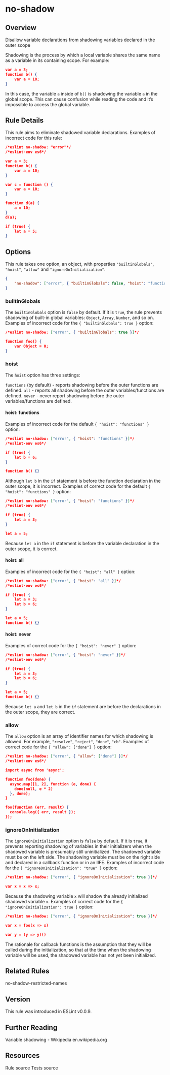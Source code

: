 
# no-shadow
## Overview
Disallow variable declarations from shadowing variables declared in the outer scope



Shadowing is the process by which a local variable shares the same name as a variable in its containing scope. For example:

```json
var a = 3;
function b() {
    var a = 10;
}
```
In this case, the variable `a` inside of `b()` is shadowing the variable `a` in the global scope. This can cause confusion while reading the code and it’s impossible to access the global variable.
## Rule Details
This rule aims to eliminate shadowed variable declarations.
Examples of incorrect code for this rule:


```json
/*eslint no-shadow: "error"*/
/*eslint-env es6*/

var a = 3;
function b() {
    var a = 10;
}

var c = function () {
    var a = 10;
}

function d(a) {
    a = 10;
}
d(a);

if (true) {
    let a = 5;
}
```
## Options
This rule takes one option, an object, with properties `"builtinGlobals"`, `"hoist"`, `"allow"` and `"ignoreOnInitialization"`.

```json
{
    "no-shadow": ["error", { "builtinGlobals": false, "hoist": "functions", "allow": [], "ignoreOnInitialization": false }]
}
```
### builtinGlobals
The `builtinGlobals` option is `false` by default.
If it is `true`, the rule prevents shadowing of built-in global variables: `Object`, `Array`, `Number`, and so on.
Examples of incorrect code for the `{ "builtinGlobals": true }` option:


```json
/*eslint no-shadow: ["error", { "builtinGlobals": true }]*/

function foo() {
    var Object = 0;
}
```
### hoist
The `hoist` option has three settings:

`functions` (by default) - reports shadowing before the outer functions are defined.
`all` - reports all shadowing before the outer variables/functions are defined.
`never` - never report shadowing before the outer variables/functions are defined.

#### hoist: functions
Examples of incorrect code for the default `{ "hoist": "functions" }` option:


```json
/*eslint no-shadow: ["error", { "hoist": "functions" }]*/
/*eslint-env es6*/

if (true) {
    let b = 6;
}

function b() {}
```
Although `let b` in the `if` statement is before the function declaration in the outer scope, it is incorrect.
Examples of correct code for the default `{ "hoist": "functions" }` option:


```json
/*eslint no-shadow: ["error", { "hoist": "functions" }]*/
/*eslint-env es6*/

if (true) {
    let a = 3;
}

let a = 5;
```
Because `let a` in the `if` statement is before the variable declaration in the outer scope, it is correct.
#### hoist: all
Examples of incorrect code for the `{ "hoist": "all" }` option:


```json
/*eslint no-shadow: ["error", { "hoist": "all" }]*/
/*eslint-env es6*/

if (true) {
    let a = 3;
    let b = 6;
}

let a = 5;
function b() {}
```
#### hoist: never
Examples of correct code for the `{ "hoist": "never" }` option:


```json
/*eslint no-shadow: ["error", { "hoist": "never" }]*/
/*eslint-env es6*/

if (true) {
    let a = 3;
    let b = 6;
}

let a = 5;
function b() {}
```
Because `let a` and `let b` in the `if` statement are before the declarations in the outer scope, they are correct.
### allow
The `allow` option is an array of identifier names for which shadowing is allowed. For example, `"resolve"`, `"reject"`, `"done"`, `"cb"`.
Examples of correct code for the `{ "allow": ["done"] }` option:


```json
/*eslint no-shadow: ["error", { "allow": ["done"] }]*/
/*eslint-env es6*/

import async from 'async';

function foo(done) {
  async.map([1, 2], function (e, done) {
    done(null, e * 2)
  }, done);
}

foo(function (err, result) {
  console.log({ err, result });
});
```
### ignoreOnInitialization
The `ignoreOnInitialization` option is `false` by default. If it is `true`, it prevents reporting shadowing of variables in their initializers when the shadowed variable is presumably still uninitialized.
The shadowed variable must be on the left side. The shadowing variable must be on the right side and declared in a callback function or in an IIFE.
Examples of incorrect code for the `{ "ignoreOnInitialization": "true" }` option:


```json
/*eslint no-shadow: ["error", { "ignoreOnInitialization": true }]*/

var x = x => x;
```
Because the shadowing variable `x` will shadow the already initialized shadowed variable `x`.
Examples of correct code for the `{ "ignoreOnInitialization": true }` option:


```json
/*eslint no-shadow: ["error", { "ignoreOnInitialization": true }]*/

var x = foo(x => x)

var y = (y => y)()
```
The rationale for callback functions is the assumption that they will be called during the initialization, so that at the time when the shadowing variable will be used, the shadowed variable has not yet been initialized.
## Related Rules


no-shadow-restricted-names 


## Version
This rule was introduced in ESLint v0.0.9.
## Further Reading





Variable shadowing - Wikipedia 
 en.wikipedia.org





## Resources

Rule source 
Tests source 

